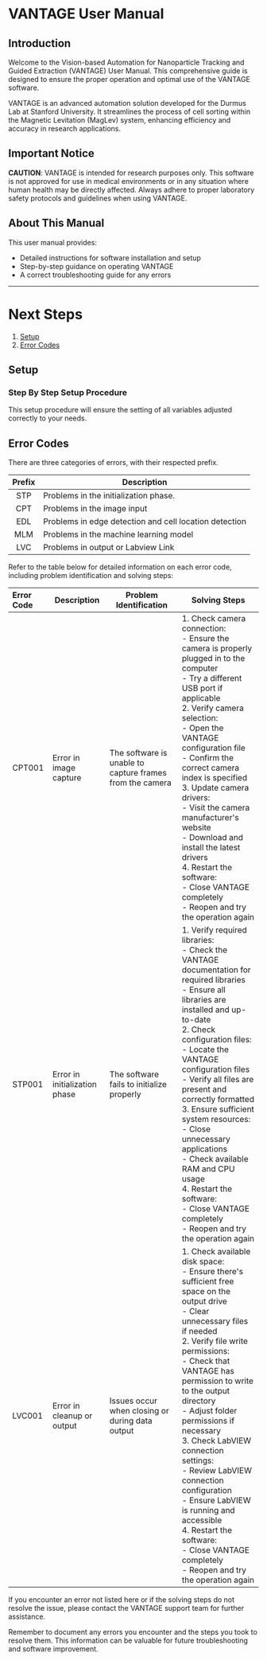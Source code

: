 # VANTAGE User Manual
## Introduction 
Welcome to the Vision-based Automation for Nanoparticle Tracking and Guided Extraction (VANTAGE) User Manual. This comprehensive guide is designed to ensure the proper operation and optimal use of the VANTAGE software. 

VANTAGE is an advanced automation solution developed for the Durmus Lab at Stanford University. It streamlines the process of cell sorting within the Magnetic Levitation (MagLev) system, enhancing efficiency and accuracy in research applications. 
## Important Notice 
**CAUTION**: VANTAGE is intended for research purposes only. This software is not approved for use in medical environments or in any situation where human health may be directly affected. Always adhere to proper laboratory safety protocols and guidelines when using VANTAGE. 
## About This Manual 

This user manual provides: 
- Detailed instructions for software installation and setup 
- Step-by-step guidance on operating VANTAGE 
- A correct troubleshooting guide for any errors 
---
# Next Steps
1. [Setup](#setup)
2. [Error Codes](#error-codes)


## Setup

### Step By Step Setup Procedure
This setup procedure will ensure the setting of all variables adjusted correctly to your needs.


## Error Codes
There are three categories of errors, with their respected prefix.

|  Prefix  | Description                                            |
|:--------:|--------------------------------------------------------|
|   STP    | Problems in the initialization phase.                  |
|   CPT    | Problems in the image input                            |
|   EDL    | Problems in edge detection and cell location detection |
|   MLM    | Problems in the machine learning model                 |
|   LVC    | Problems in output or Labview Link                     |

Refer to the table below for detailed information on each error code, including problem identification and solving steps:

| Error Code | Description | Problem Identification | Solving Steps |
|:-----------|-------------|------------------------|---------------|
| CPT001     | Error in image capture | The software is unable to capture frames from the camera | 1. Check camera connection:<br>   - Ensure the camera is properly plugged in to the computer<br>   - Try a different USB port if applicable<br>2. Verify camera selection:<br>   - Open the VANTAGE configuration file<br>   - Confirm the correct camera index is specified<br>3. Update camera drivers:<br>   - Visit the camera manufacturer's website<br>   - Download and install the latest drivers<br>4. Restart the software:<br>   - Close VANTAGE completely<br>   - Reopen and try the operation again |
| STP001     | Error in initialization phase | The software fails to initialize properly | 1. Verify required libraries:<br>   - Check the VANTAGE documentation for required libraries<br>   - Ensure all libraries are installed and up-to-date<br>2. Check configuration files:<br>   - Locate the VANTAGE configuration files<br>   - Verify all files are present and correctly formatted<br>3. Ensure sufficient system resources:<br>   - Close unnecessary applications<br>   - Check available RAM and CPU usage<br>4. Restart the software:<br>   - Close VANTAGE completely<br>   - Reopen and try the operation again |
| LVC001     | Error in cleanup or output | Issues occur when closing or during data output | 1. Check available disk space:<br>   - Ensure there's sufficient free space on the output drive<br>   - Clear unnecessary files if needed<br>2. Verify file write permissions:<br>   - Check that VANTAGE has permission to write to the output directory<br>   - Adjust folder permissions if necessary<br>3. Check LabVIEW connection settings:<br>   - Review LabVIEW connection configuration<br>   - Ensure LabVIEW is running and accessible<br>4. Restart the software:<br>   - Close VANTAGE completely<br>   - Reopen and try the operation again |

If you encounter an error not listed here or if the solving steps do not resolve the issue, please contact the VANTAGE support team for further assistance.

Remember to document any errors you encounter and the steps you took to resolve them. This information can be valuable for future troubleshooting and software improvement.

